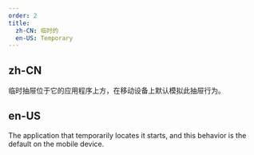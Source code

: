 ```yaml
---
order: 2
title:
  zh-CN: 临时的
  en-US: Temporary
---
```


## zh-CN

临时抽屉位于它的应用程序上方，在移动设备上默认模拟此抽屉行为。

## en-US

The application that temporarily locates it starts, and this behavior is the default on the mobile device.
